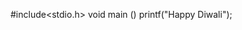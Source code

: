 #include<stdio.h>
void main ()
printf("Happy Diwali");


  


<!---
anjalimore13/anjalimore13 is a ✨ special ✨ repository because its `README.md` (this file) appears on your GitHub profile.
You can click the Preview link to take a look at your changes.
--->
